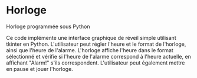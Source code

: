 # Horloge
Horloge programmée sous Python


Ce code implémente une interface graphique de réveil simple utilisant tkinter en Python. L'utilisateur peut régler l'heure et le format de l'horloge, ainsi que l'heure de l'alarme. L'horloge affiche l'heure dans le format sélectionné et vérifie si l'heure de l'alarme correspond à l'heure actuelle, en affichant "Alarm!" s'ils correspondent. L'utilisateur peut également mettre en pause et jouer l'horloge.
